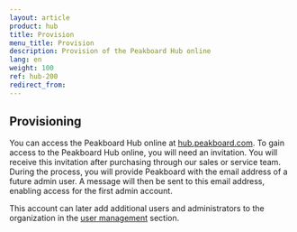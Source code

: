 ```yaml
---
layout: article
product: hub
title: Provision
menu_title: Provision
description: Provision of the Peakboard Hub online
lang: en
weight: 100
ref: hub-200
redirect_from:
---
```


## Provisioning

You can access the Peakboard Hub online at [hub.peakboard.com](https://hub.peakboard.com).
To gain access to the Peakboard Hub online, you will need an invitation.
You will receive this invitation after purchasing through our sales or service team.
During the process, you will provide Peakboard with the email address of a future admin user. A message will then be sent to this email address, enabling access for the first admin account.

This account can later add additional users and administrators to the organization in the [user management](/hub/Peakboard_Hub_online/en-hub-online_usermanagement.html) section.